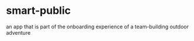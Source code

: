 # smart-public
an app that is part of the onboarding experience of a team-building outdoor adventure
